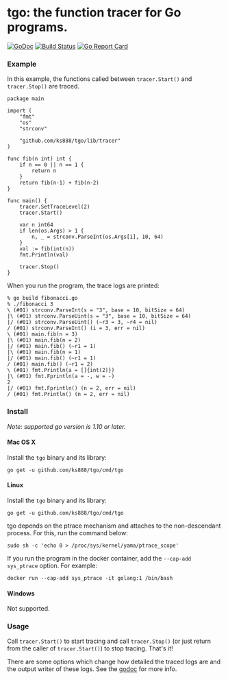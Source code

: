 # tgo: the function tracer for Go programs.

[![GoDoc](https://godoc.org/github.com/ks888/tgo?status.svg)](https://godoc.org/github.com/ks888/tgo/lib/tracer)
[![Build Status](https://travis-ci.com/ks888/tgo.svg?branch=master)](https://travis-ci.com/ks888/tgo)
[![Go Report Card](https://goreportcard.com/badge/github.com/ks888/tgo)](https://goreportcard.com/report/github.com/ks888/tgo)

### Example

In this example, the functions called between `tracer.Start()` and `tracer.Stop()` are traced.

```golang
package main

import (
	"fmt"
	"os"
	"strconv"

	"github.com/ks888/tgo/lib/tracer"
)

func fib(n int) int {
	if n == 0 || n == 1 {
		return n
	}
	return fib(n-1) + fib(n-2)
}

func main() {
	tracer.SetTraceLevel(2)
	tracer.Start()

	var n int64
	if len(os.Args) > 1 {
		n, _ = strconv.ParseInt(os.Args[1], 10, 64)
	}
	val := fib(int(n))
	fmt.Println(val)

	tracer.Stop()
}
```

When you run the program, the trace logs are printed:

```shell
% go build fibonacci.go
% ./fibonacci 3
\ (#01) strconv.ParseInt(s = "3", base = 10, bitSize = 64)
|\ (#01) strconv.ParseUint(s = "3", base = 10, bitSize = 64)
|/ (#01) strconv.ParseUint() (~r3 = 3, ~r4 = nil)
/ (#01) strconv.ParseInt() (i = 3, err = nil)
\ (#01) main.fib(n = 3)
|\ (#01) main.fib(n = 2)
|/ (#01) main.fib() (~r1 = 1)
|\ (#01) main.fib(n = 1)
|/ (#01) main.fib() (~r1 = 1)
/ (#01) main.fib() (~r1 = 2)
\ (#01) fmt.Println(a = []{int(2)})
|\ (#01) fmt.Fprintln(a = -, w = -)
2
|/ (#01) fmt.Fprintln() (n = 2, err = nil)
/ (#01) fmt.Println() (n = 2, err = nil)
```

### Install

*Note: supported go version is 1.10 or later.*

#### Mac OS X

Install the `tgo` binary and its library:

```
go get -u github.com/ks888/tgo/cmd/tgo
```

#### Linux

Install the `tgo` binary and its library:

```
go get -u github.com/ks888/tgo/cmd/tgo
```

tgo depends on the ptrace mechanism and attaches to the non-descendant process. For this, run the command below:

```
sudo sh -c 'echo 0 > /proc/sys/kernel/yama/ptrace_scope'
```

If you run the program in the docker container, add the `--cap-add sys_ptrace` option. For example:

```
docker run --cap-add sys_ptrace -it golang:1 /bin/bash
```

#### Windows

Not supported.

### Usage

Call `tracer.Start()` to start tracing and call `tracer.Stop()` (or just return from the caller of `tracer.Start()`) to stop tracing. That's it!

There are some options which change how detailed the traced logs are and the output writer of these logs. See the [godoc](https://godoc.org/github.com/ks888/tgo/lib/tracer) for more info.
